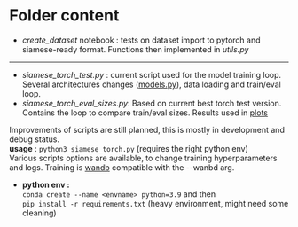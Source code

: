 # Folder content 

 - *create_dataset* notebook : tests on dataset import to pytorch and siamese-ready format. Functions then implemented in *utils.py*

 ___
 - *siamese_torch_test.py* : current script used for the model training loop. Several architectures changes ([models.py](code/siamese_torch/siamese_models.py)), data loading and train/eval loop. 
 - *siamese_torch_eval_sizes.py*: Based on current best torch test version. Contains the loop to compare train/eval sizes. Results used in [plots](code/siamese_torch/plots/plots.ipynb)

<!-- Currently need to comment/uncomment models depending on desired pre-trained backbone training,  -->
Improvements of scripts are still planned, this is mostly in development and debug status.  
**usage** : `python3 siamese_torch.py` (requires the right python env)  
Various scripts options are available, to change training hyperparameters and logs.  Training is [wandb](https://wandb.ai/) compatible with the --wanbd arg.
 - **python env :**   
 `conda create --name <envname> python=3.9` and then  
 `pip install -r requirements.txt` (heavy environment, might need some cleaning)
